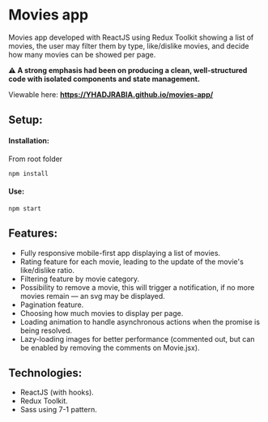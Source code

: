# Movies app

Movies app developed with ReactJS using Redux Toolkit showing a list of movies, the user may filter them by type, like/dislike movies, and decide how many movies can be showed per page.

**⚠️ A strong emphasis had been on producing a clean, well-structured code with isolated components and state management.**

Viewable here: **https://YHADJRABIA.github.io/movies-app/**

## Setup:

#### Installation:

From root folder

```
npm install
```

#### Use:

```
npm start
```

## Features:

- Fully responsive mobile-first app displaying a list of movies.
- Rating feature for each movie, leading to the update of the movie's like/dislike ratio.
- Filtering feature by movie category.
- Possibility to remove a movie, this will trigger a notification, if no more movies remain — an svg may be displayed.
- Pagination feature.
- Choosing how much movies to display per page.
- Loading animation to handle asynchronous actions when the promise is being resolved.
- Lazy-loading images for better performance (commented out, but can be enabled by removing the comments on Movie.jsx).

## Technologies:

- ReactJS (with hooks).
- Redux Toolkit.
- Sass using 7-1 pattern.
